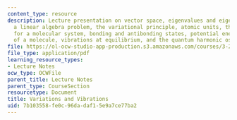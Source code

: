 ```yaml
---
content_type: resource
description: Lecture presentation on vector space, eigenvalues and eigenstates as
  a linear algebra problem, the variational principle, atomic units, the Hamiltonian
  for a molecular system, bonding and antibonding states, potential energy surface
  of a molecule, vibrations at equilibrium, and the quantum harmonic oscillator.
file: https://ol-ocw-studio-app-production.s3.amazonaws.com/courses/3-23-electrical-optical-and-magnetic-properties-of-materials-fall-2007/7b103558fe0c96dadaf15e9a7ce77ba2_lec6.pdf
file_type: application/pdf
learning_resource_types:
- Lecture Notes
ocw_type: OCWFile
parent_title: Lecture Notes
parent_type: CourseSection
resourcetype: Document
title: Variations and Vibrations
uid: 7b103558-fe0c-96da-daf1-5e9a7ce77ba2
---
```


